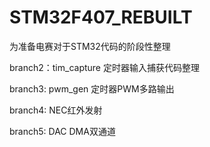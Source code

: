 # STM32F407_REBUILT
为准备电赛对于STM32代码的阶段性整理

branch2：tim_capture 定时器输入捕获代码整理

branch3:  pwm_gen  定时器PWM多路输出

branch4:  NEC红外发射

branch5:  DAC DMA双通道
